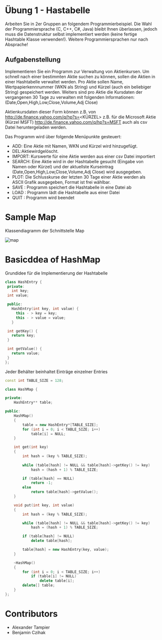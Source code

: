 # Übung 1 - Hastabelle

Arbeiten Sie in 2er Gruppen an folgendem Programmierbeispiel. Die Wahl der Programmiersprache (C, C++, C#, Java) bleibt Ihnen überlassen, jedoch muss die Datenstruktur selbst implementiert werden (keine fertige Hashtable Klasse verwenden!). Weitere Programmiersprachen nur nach Absprache!

## Aufgabenstellung

Implementieren Sie ein Programm zur Verwaltung von Aktienkursen.
Um schnell nach einer bestimmten Aktie suchen zu können, sollen die Aktien in einer Hashtabelle verwaltet werden. Pro Aktie sollen Name, Wertpapierkennnummer (WKN als String) und Kürzel (auch ein beliebiger String) gespeichert werden. Weiters sind pro Aktie die Kursdaten der vergangenen 30 Tage zu verwalten mit folgenden Informationen:
(Date,Open,High,Low,Close,Volume,Adj Close)

Aktienkursdaten dieser Form können z.B. von http://de.finance.yahoo.com/q/hp?s=<KÜRZEL> z.B. für die Microsoft Aktie (Kürzel MSFT) http://de.finance.yahoo.com/q/hp?s=MSFT auch als csv Datei heruntergeladen werden.

Das Programm wird über folgende Menüpunkte gesteuert:

* ADD: Eine Aktie mit Namen, WKN und Kürzel wird hinzugefügt.
* DEL:Aktiewirdgelöscht.
* IMPORT: Kurswerte für eine Aktie werden aus einer csv Datei importiert
* SEARCH: Eine Aktie wird in der Hashtabelle gesucht (Eingabe von Namen
oder Kürzel) und der aktuellste Kurseintrag
(Date,Open,High,Low,Close,Volume,Adj Close) wird ausgegeben.
* PLOT: Die Schlusskurse der letzten 30 Tage einer Aktie werden als ASCII
Grafik ausgegeben, Format ist frei wählbar.
* SAVE <filename>: Programm speichert die Hashtabelle in eine Datei ab
* LOAD <filename>: Programm lädt die Hashtabelle aus einer Datei
* QUIT : Programm wird beendet

# Sample Map

Klassendiagramm der Schnittstelle Map

![map](https://user-images.githubusercontent.com/16546792/36937985-912a32f2-1f1b-11e8-99c1-966d7968d280.png)

# Basicddea of HashMap

Grundidee für die Implementierung der Hashtabelle

 ```c++
class HashEntry {
  private:
    int key;
  int value;

  public:
    HashEntry(int key, int value) {
      this - > key = key;
      this - > value = value;
    }

  int getKey() {
    return key;
  }

  int getValue() {
    return value;
  }
};
 ```
 
Jeder Behälter beinhaltet Einträge einzelner Entries

```c++
const int TABLE_SIZE = 128;

class HashMap {

private:
    HashEntry** table;

public:
    HashMap()
    {
        table = new HashEntry*[TABLE_SIZE];
        for (int i = 0; i < TABLE_SIZE; i++)
            table[i] = NULL;
    }

    int get(int key)
    {
        int hash = (key % TABLE_SIZE);
        
        while (table[hash] != NULL && table[hash]->getKey() != key)
            hash = (hash + 1) % TABLE_SIZE;

        if (table[hash] == NULL)
            return -1;
        else
            return table[hash]->getValue();
    }

    void put(int key, int value)
    {
        int hash = (key % TABLE_SIZE);

        while (table[hash] != NULL && table[hash]->getKey() != key)
            hash = (hash + 1) % TABLE_SIZE;

        if (table[hash] != NULL)
            delete table[hash];

        table[hash] = new HashEntry(key, value);
    }

    ~HashMap()
    {
        for (int i = 0; i < TABLE_SIZE; i++)
            if (table[i] != NULL)
                delete table[i];
        delete[] table;
    }
};

```

# Contributors
* Alexander Tampier
* Benjamin Czihak


